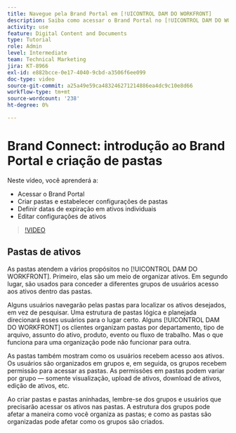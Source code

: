 ```yaml
---
title: Navegue pela Brand Portal em [!UICONTROL DAM DO WORKFRONT]
description: Saiba como acessar o Brand Portal no [!UICONTROL DAM DO WORKFRONT], criar pastas, definir datas de expiração em ativos individuais e editar configurações de ativos.
activity: use
feature: Digital Content and Documents
type: Tutorial
role: Admin
level: Intermediate
team: Technical Marketing
jira: KT-8966
exl-id: e882bcce-0e17-4040-9cbd-a3506f6ee099
doc-type: video
source-git-commit: a25a49e59ca483246271214886ea4dc9c10e8d66
workflow-type: tm+mt
source-wordcount: '238'
ht-degree: 0%

---
```


# Brand Connect: introdução ao Brand Portal e criação de pastas

Neste vídeo, você aprenderá a:

* Acessar o Brand Portal
* Criar pastas e estabelecer configurações de pastas
* Definir datas de expiração em ativos individuais
* Editar configurações de ativos

>[!VIDEO](https://video.tv.adobe.com/v/335229/?quality=12&learn=on)

## Pastas de ativos

As pastas atendem a vários propósitos no [!UICONTROL DAM DO WORKFRONT]. Primeiro, elas são um meio de organizar ativos. Em segundo lugar, são usados para conceder a diferentes grupos de usuários acesso aos ativos dentro das pastas.

Alguns usuários navegarão pelas pastas para localizar os ativos desejados, em vez de pesquisar. Uma estrutura de pastas lógica e planejada direcionará esses usuários para o lugar certo. Alguns [!UICONTROL DAM DO WORKFRONT] os clientes organizam pastas por departamento, tipo de arquivo, assunto do ativo, produto, evento ou fluxo de trabalho. Mas o que funciona para uma organização pode não funcionar para outra.

As pastas também mostram como os usuários recebem acesso aos ativos. Os usuários são organizados em grupos e, em seguida, os grupos recebem permissão para acessar as pastas. As permissões em pastas podem variar por grupo — somente visualização, upload de ativos, download de ativos, edição de ativos, etc.

Ao criar pastas e pastas aninhadas, lembre-se dos grupos e usuários que precisarão acessar os ativos nas pastas. A estrutura dos grupos pode afetar a maneira como você organiza as pastas; e como as pastas são organizadas pode afetar como os grupos são criados.
